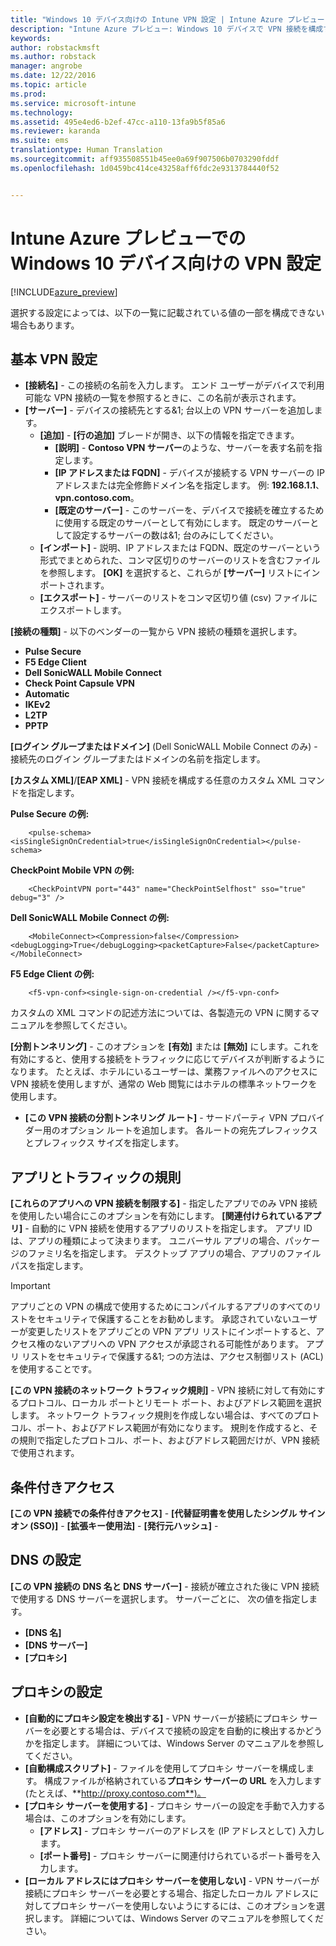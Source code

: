 ```yaml
---
title: "Windows 10 デバイス向けの Intune VPN 設定 | Intune Azure プレビュー | Microsoft Docs"
description: "Intune Azure プレビュー: Windows 10 デバイスで VPN 接続を構成するために使用できる Intune 設定について説明します。"
keywords: 
author: robstackmsft
ms.author: robstack
manager: angrobe
ms.date: 12/22/2016
ms.topic: article
ms.prod: 
ms.service: microsoft-intune
ms.technology: 
ms.assetid: 495e4ed6-b2ef-47cc-a110-13fa9b5f85a6
ms.reviewer: karanda
ms.suite: ems
translationtype: Human Translation
ms.sourcegitcommit: aff935508551b45ee0a69f907506b0703290fddf
ms.openlocfilehash: 1d0459bc414ce43258aff6fdc2e9313784440f52


---
```


# <a name="vpn-settings-for-windows-10-devices-in-intune-azure-preview"></a>Intune Azure プレビューでの Windows 10 デバイス向けの VPN 設定

[!INCLUDE[azure_preview](../includes/azure_preview.md)]

選択する設定によっては、以下の一覧に記載されている値の一部を構成できない場合もあります。


## <a name="base-vpn-settings"></a>基本 VPN 設定


- **[接続名]** - この接続の名前を入力します。 エンド ユーザーがデバイスで利用可能な VPN 接続の一覧を参照するときに、この名前が表示されます。
- **[サーバー]** - デバイスの接続先とする&1; 台以上の VPN サーバーを追加します。
    - **[追加]** - **[行の追加]** ブレードが開き、以下の情報を指定できます。
        - **[説明]** - **Contoso VPN サーバー**のような、サーバーを表す名前を指定します。
        - **[IP アドレスまたは FQDN]** - デバイスが接続する VPN サーバーの IP アドレスまたは完全修飾ドメイン名を指定します。 例: **192.168.1.1**、**vpn.contoso.com**。
        - **[既定のサーバー]** - このサーバーを、デバイスで接続を確立するために使用する既定のサーバーとして有効にします。 既定のサーバーとして設定するサーバーの数は&1; 台のみにしてください。
    - **[インポート]** - 説明、IP アドレスまたは FQDN、既定のサーバーという形式でまとめられた、コンマ区切りのサーバーのリストを含むファイルを参照します。 **[OK]** を選択すると、これらが **[サーバー]** リストにインポートされます。
    - **[エクスポート]** - サーバーのリストをコンマ区切り値 (csv) ファイルにエクスポートします。

**[接続の種類]** - 以下のベンダーの一覧から VPN 接続の種類を選択します。
- **Pulse Secure**
- **F5 Edge Client**
- **Dell SonicWALL Mobile Connect**
- **Check Point Capsule VPN**
- **Automatic**
- **IKEv2**
- **L2TP**
- **PPTP**

**[ログイン グループまたはドメイン]** (Dell SonicWALL Mobile Connect のみ) - 接続先のログイン グループまたはドメインの名前を指定します。

**[カスタム XML]**/**[EAP XML]** - VPN 接続を構成する任意のカスタム XML コマンドを指定します。

**Pulse Secure の例:**

```
    <pulse-schema><isSingleSignOnCredential>true</isSingleSignOnCredential></pulse-schema>
```

**CheckPoint Mobile VPN の例:**

```
    <CheckPointVPN port="443" name="CheckPointSelfhost" sso="true" debug="3" />
```

**Dell SonicWALL Mobile Connect の例:**

```
    <MobileConnect><Compression>false</Compression><debugLogging>True</debugLogging><packetCapture>False</packetCapture></MobileConnect>
```

**F5 Edge Client の例:**

```
    <f5-vpn-conf><single-sign-on-credential /></f5-vpn-conf>
```

カスタムの XML コマンドの記述方法については、各製造元の VPN に関するマニュアルを参照してください。

**[分割トンネリング]** - このオプションを **[有効]** または **[無効]** にします。これを有効にすると、使用する接続をトラフィックに応じてデバイスが判断するようになります。 たとえば、ホテルにいるユーザーは、業務ファイルへのアクセスに VPN 接続を使用しますが、通常の Web 閲覧にはホテルの標準ネットワークを使用します。
- **[この VPN 接続の分割トンネリング ルート]** - サードパーティ VPN プロバイダー用のオプション ルートを追加します。 各ルートの宛先プレフィックスとプレフィックス サイズを指定します。

## <a name="apps-and-traffic-rules"></a>アプリとトラフィックの規則

**[これらのアプリへの VPN 接続を制限する]** - 指定したアプリでのみ VPN 接続を使用したい場合にこのオプションを有効にします。
**[関連付けられているアプリ]** - 自動的に VPN 接続を使用するアプリのリストを指定します。 アプリ ID は、アプリの種類によって決まります。 ユニバーサル アプリの場合、パッケージのファミリ名を指定します。 デスクトップ アプリの場合、アプリのファイル パスを指定します。

>[!IMPORTANT]
>アプリごとの VPN の構成で使用するためにコンパイルするアプリのすべてのリストをセキュリティで保護することをお勧めします。 承認されていないユーザーが変更したリストをアプリごとの VPN アプリ リストにインポートすると、アクセス権のないアプリへの VPN アクセスが承認される可能性があります。 アプリ リストをセキュリティで保護する&1; つの方法は、アクセス制御リスト (ACL) を使用することです。

**[この VPN 接続のネットワーク トラフィック規則]** - VPN 接続に対して有効にするプロトコル、ローカル ポートとリモート ポート、およびアドレス範囲を選択します。 ネットワーク トラフィック規則を作成しない場合は、すべてのプロトコル、ポート、およびアドレス範囲が有効になります。 規則を作成すると、その規則で指定したプロトコル、ポート、およびアドレス範囲だけが、VPN 接続で使用されます。


## <a name="conditional-access"></a>条件付きアクセス

**[この VPN 接続での条件付きアクセス]** -
**[代替証明書を使用したシングル サインオン (SSO)]** -
**[拡張キー使用法]** -
**[発行元ハッシュ]** -

## <a name="dns-settings"></a>DNS の設定

**[この VPN 接続の DNS 名と DNS サーバー]** - 接続が確立された後に VPN 接続で使用する DNS サーバーを選択します。
サーバーごとに、 次の値を指定します。
- **[DNS 名]**
- **[DNS サーバー]**
- **[プロキシ]**

## <a name="proxy-settings"></a>プロキシの設定

- **[自動的にプロキシ設定を検出する]** - VPN サーバーが接続にプロキシ サーバーを必要とする場合は、デバイスで接続の設定を自動的に検出するかどうかを指定します。 詳細については、Windows Server のマニュアルを参照してください。
- **[自動構成スクリプト]** - ファイルを使用してプロキシ サーバーを構成します。 構成ファイルが格納されている**プロキシ サーバーの URL** を入力します (たとえば、**http://proxy.contoso.com**)。
- **[プロキシ サーバーを使用する]** - プロキシ サーバーの設定を手動で入力する場合は、このオプションを有効にします。
    - **[アドレス]** - プロキシ サーバーのアドレスを (IP アドレスとして) 入力します。
    - **[ポート番号]** - プロキシ サーバーに関連付けられているポート番号を入力します。
- **[ローカル アドレスにはプロキシ サーバーを使用しない]** - VPN サーバーが接続にプロキシ サーバーを必要とする場合、指定したローカル アドレスに対してプロキシ サーバーを使用しないようにするには、このオプションを選択します。 詳細については、Windows Server のマニュアルを参照してください。



<!--HONumber=Feb17_HO1-->


